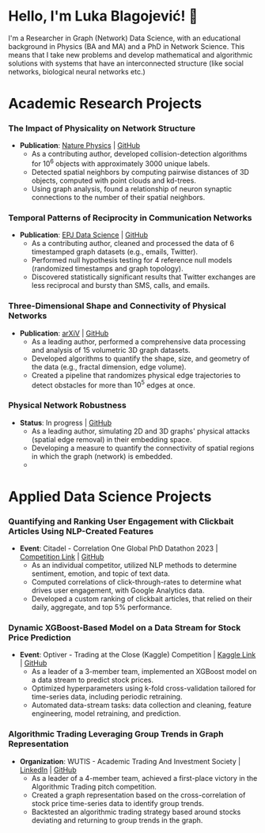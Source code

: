 # Hello, I'm Luka Blagojević! 👋

I'm a Researcher in Graph (Network) Data Science, with an educational background in Physics (BA and MA) and a PhD in Network Science. This means that I take new problems and develop mathematical and algorithmic solutions with systems that have an interconnected structure (like social networks, biological neural networks etc.)
  
# Academic Research Projects
### The Impact of Physicality on Network Structure
- **Publication**: [Nature Physics](https://www.nature.com/articles/s41567-023-02267-1) | [GitHub](https://github.com/lukablagoje/the-impact-of-physicality-on-network-structure)
  - As a contributing author, developed collision-detection algorithms for $10^{6}$ objects with approximately 3000 unique labels.
  - Detected spatial neighbors by computing pairwise distances of 3D objects, computed with point clouds and kd-trees.
  - Using graph analysis, found a relationship of neuron synaptic connections to the number of their spatial neighbors.

### Temporal Patterns of Reciprocity in Communication Networks
- **Publication**: [EPJ Data Science](https://epjds.epj.org/articles/epjdata/abs/2023/01/13688_2023_Article_382/13688_2023_Article_382.html) | [GitHub](https://github.com/lukablagoje/temporal-patterns-of-reciprocity-in-communication-networks)
  - As a contributing author, cleaned and processed the data of 6 timestamped graph datasets (e.g., emails, Twitter).
  - Performed null hypothesis testing for 4 reference null models (randomized timestamps and graph topology).
  - Discovered statistically significant results that Twitter exchanges are less reciprocal and bursty than SMS, calls, and emails.

### Three-Dimensional Shape and Connectivity of Physical Networks
- **Publication**: [arXiV](https://arxiv.org/abs/2403.19333) | [GitHub](https://github.com/lukablagoje/three-dimensional-shape-connectivity-physical-networks)
  - As a leading author, performed a comprehensive data processing and analysis of 15 volumetric 3D graph datasets.
  - Developed algorithms to quantify the shape, size, and geometry of the data (e.g., fractal dimension, edge volume).
  - Created a pipeline that randomizes physical edge trajectories to detect obstacles for more than $10^{5}$ edges at once.

### Physical Network Robustness
- **Status**: In progress | [GitHub](https://github.com/lukablagoje/physical_network_robustness)
  - As a leading author, simulating 2D and 3D graphs' physical attacks (spatial edge removal) in their embedding space.
  - Developing a measure to quantify the connectivity of spatial regions in which the graph (network) is embedded.
  - 
# Applied Data Science Projects

### Quantifying and Ranking User Engagement with Clickbait Articles Using NLP-Created Features
- **Event**: Citadel - Correlation One Global PhD Datathon 2023 | [Competition Link](https://www.citadel.com/careers/students/datathons/) | [GitHub](https://github.com/lukablagoje/citadel_correlation_one_global_phd_datathon_2023)
  - As an individual competitor, utilized NLP methods to determine sentiment, emotion, and topic of text data.
  - Computed correlations of click-through-rates to determine what drives user engagement, with Google Analytics data.
  - Developed a custom ranking of clickbait articles, that relied on their daily, aggregate, and top 5% performance.

### Dynamic XGBoost-Based Model on a Data Stream for Stock Price Prediction
- **Event**: Optiver - Trading at the Close (Kaggle) Competition | [Kaggle Link](https://www.kaggle.com/lukablagoje/xgboost-pipeline/) | [GitHub](https://github.com/lukablagoje/dynamic-XGBoost-model-data-stream-prediction)
  - As a leader of a 3-member team, implemented an XGBoost model on a data stream to predict stock prices.
  - Optimized hyperparameters using k-fold cross-validation tailored for time-series data, including periodic retraining.
  - Automated data-stream tasks: data collection and cleaning, feature engineering, model retraining, and prediction.


### Algorithmic Trading Leveraging Group Trends in Graph Representation
- **Organization**: WUTIS - Academic Trading And Investment Society | [LinkedIn](https://www.linkedin.com/feed/update/urn:li:activity:7093246370429476865/) | [GitHub](https://github.com/lukablagoje/algo-trading-group-trends-graphs/tree/main)
  - As a leader of a 4-member team, achieved a first-place victory in the Algorithmic Trading pitch competition.
  - Created a graph representation based on the cross-correlation of stock price time-series data to identify group trends.
  - Backtested an algorithmic trading strategy based around stocks deviating and returning to group trends in the graph.
